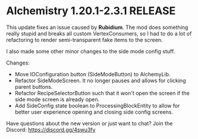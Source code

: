 # Alchemistry 1.20.1-2.3.1 RELEASE

This update fixes an issue caused by **Rubidium**. The mod does something really stupid and breaks all custom VertexConsumers, so I had to do a lot of refactoring to render semi-transparent fake items to the screen.

I also made some other minor changes to the side mode config stuff.

Changes:
- Move IOConfiguration button (SideModeButton) to AlchemyLib.
- Refactor SideModeScreen. It no longer pauses and allows for clicking parent buttons.
- Refactor RecipeSelectorButton such that it won't open the screen if the side mode screen is already open.
- Add SideConfig state boolean to ProcessingBlockEntity to allow for better user experience opening and closing side config screens.

Have questions about the new version or just want to chat? Join the Discord: https://discord.gg/4swu3fy